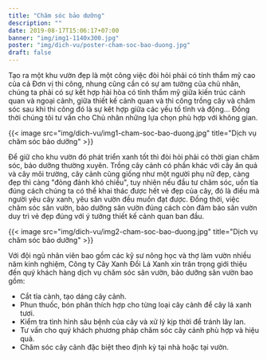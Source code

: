 ```yaml
---
title: "Chăm sóc bảo dưỡng"
description: ""
date: 2019-08-17T15:06:17+07:00
banner: "img/img1-1140x300.jpg"
poster: "img/dich-vu/poster-cham-soc-bao-duong.jpg"
draft: false
---
```


Tạo ra một khu vườn đẹp là một công việc đòi hỏi phải có tính thẩm mỹ cao của cả Đơn vị thi công, nhung cũng cần có sự am tường của chủ nhân, chúng ta phải có sự kết hợp hài hòa có tỉnh thẩm mỹ giữa kiến trúc cảnh quan và ngoại cảnh, giữa thiết kế cảnh quan và thi công trồng cây và chăm sóc sau khi thi công đó là sự kêt hợp giữa các yếu tố tĩnh và động... Đồng thời chúng tôi tư vấn cho Chủ nhân những lựa chọn phù hợp với không gian.

{{< image src="img/dich-vu/img1-cham-soc-bao-duong.jpg" title="Dịch vụ chăm sóc bảo dưỡng" >}}

Để giữ cho khu vườn đó phát triển xanh tốt thì đòi hỏi phải có thời gian chăm sóc, bảo dưỡng thường xuyên. Trồng cây cảnh có phần khác với cây ăn quả và cây môi trường, cây cảnh cũng giống như một người phụ nữ đẹp, càng đẹp thì càng "đỏng đảnh khó chiều", tuy nhiên nếu đầu tư chăm sóc, uốn tỉa đúng cách chúng ta có thể khai thác được hết vẻ đẹp của cây, đó là điều mà người yêu cây xanh, yêu sân vườn đều muốn đạt được. Đồng thời, việc chăm sóc sân vườn, bảo dưỡng sân vườn đúng cách còn đảm bảo sân vườn duy trì vẻ đẹp đúng với ý tưởng thiết kế cảnh quan ban đầu.

{{< image src="img/dich-vu/img2-cham-soc-bao-duong.jpg" title="Dịch vụ chăm sóc bảo dưỡng" >}}

Với đội ngũ nhân viên bao gồm các kỹ sư nông học và thợ làm vườn nhiều năm kinh nghiệm, Công ty Cây Xanh Đồi Lá Xanh xin trân trọng giới thiệu đến quý khách hàng dịch vụ chăm sóc sân vườn, bảo dưỡng sân vườn bao gồm:

- Cắt tỉa cành, tạo dáng cây cảnh.
- Phun thuốc, bón phân thích hợp cho từng loại cây cảnh để cây lá xanh tươi.
- Kiểm tra tình hình sâu bệnh của cây và xử lý kịp thời để tránh lây lan.
- Tư vấn cho quý khách phương pháp chăm sóc cây cảnh phù hợp và hiệu quả.
- Chăm sóc cây cảnh đặc biệt theo định kỳ tại nhà hoặc tại vườn.